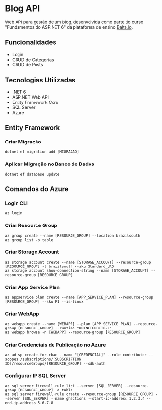 # Blog API

Web API para gestão de um blog, desenvolvida como parte do curso "Fundamentos do ASP.NET 6" da plataforma de ensino [Balta.io](https://balta.io).

## Funcionalidades
- Login
- CRUD de Categorias
- CRUD de Posts

## Tecnologias Utilizadas
- .NET 6
- ASP.NET Web API
- Entity Framework Core
- SQL Server
- Azure

## Entity Framework

### Criar Migração
```
dotnet ef migration add [MIGRACAO]
```

### Aplicar Migração no Banco de Dados
```
dotnet ef database update
```

## Comandos do Azure

### Login CLI
```
az login
```

### Criar Resource Group
```
az group create --name [RESOURCE_GROUP] --location brazilsouth
az group list -o table
```

### Criar Storage Account
```
az storage account create --name [STORAGE_ACCOUNT] --resource-group [RESOURCE_GROUP] -l brazilsouth --sku Standard_LRS
az storage account show-connection-string --name [STORAGE_ACCOUNT] --resource-group [RESOURCE_GROUP]
```

### Criar App Service Plan
```
az appservice plan create --name [APP_SERVICE_PLAN] --resource-group [RESOURCE_GROUP] --sku F1 --is-linux
```

### Criar WebApp
```
az webapp create --name [WEBAPP] --plan [APP_SERVICE_PLAN] --resource-group [RESOURCE_GROUP] --runtime "DOTNETCORE:6.0"
az webapp browse -n [WEBAPP] --resource-group [RESOURCE_GROUP]
```

### Criar Credenciais de Publicação no Azure
```
az ad sp create-for-rbac --name "[CREDENCIAL]" --role contributor --scopes /subscriptions/[SUBSCRIPTION ID]/resourceGroups/[RESOURCE_GROUP] --sdk-auth
```

### Configurar IP SQL Server
```
az sql server firewall-rule list --server [SQL_SERVER] --resource-group [RESOURCE_GROUP] -o table
az sql server firewall-rule create --resource-group [RESOURCE_GROUP] --server [SQL_SERVER] --name ghactions --start-ip-address 1.2.3.4 --end-ip-address 5.6.7.8
```